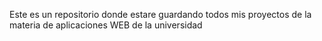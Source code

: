 Este es un repositorio donde estare guardando todos mis proyectos de la materia de aplicaciones WEB de la universidad
